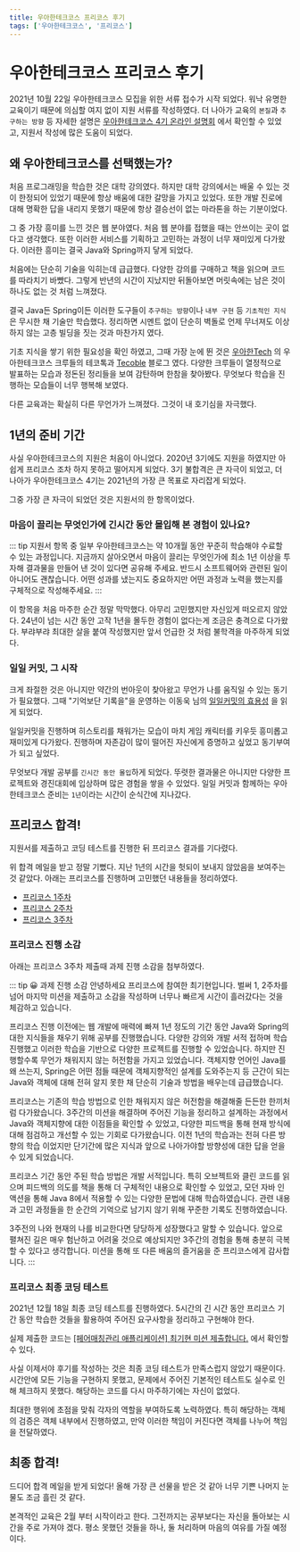 ```yaml
---
title: 우아한테크코스 프리코스 후기
tags: ['우아한테크코스', '프리코스']
---
```


# 우아한테크코스 프리코스 후기

<CenterImage image-src=https://user-images.githubusercontent.com/59357153/147727536-be29c06d-5d3f-4297-8192-a844403d7739.jpeg />

2021년 10월 22일 우아한테크코스 모집을 위한 서류 접수가 시작 되었다. 워낙 유명한 교육이기 때문에 의심할 여지 없이 지원 서류를 작성하였다. 더 나아가 교육의 `본질`과 `추구하는 방향` 등 자세한 설명은 [우아한테크코스 4기 온라인 설명회](https://www.youtube.com/watch?v=mQhgF7RoUCA) 에서 확인할 수 있었고, 지원서 작성에 많은 도움이 되었다.

## 왜 우아한테크코스를 선택했는가?

처음 프로그래밍을 학습한 것은 대학 강의였다. 하지만 대학 강의에서는 배울 수 있는 것이 한정되어 있었기 때문에 항상 배움에 대한 갈망을 가지고 있었다. 또한 개발 진로에 대해 명확한 답을 내리지 못했기 때문에 항상 결승선이 없는 마라톤을 하는 기분이었다. 

그 중 가장 흥미를 느낀 것은 웹 분야였다. 처음 웹 분야를 접했을 때는 안쓰이는 곳이 없다고 생각했다. 또한 이러한 서비스를 기획하고 고민하는 과정이 너무 재미있게 다가왔다. 이러한 흥미는 결국 Java와 Spring까지 닿게 되었다. 

처음에는 단순히 기술을 익히는데 급급했다. 다양한 강의를 구매하고 책을 읽으며 코드를 따라치기 바빴다. 그렇게 반년의 시간이 지났지만 뒤돌아보면 머릿속에는 남은 것이 하나도 없는 것 처럼 느껴졌다.

결국 Java든 Spring이든 이러한 도구들이 `추구하는 방향`이나 `내부 구현` 등 `기초적인 지식`은 무시한 채 기술만 학습했다. 정리하면 시멘트 없이 단순히 벽돌로 언제 무너져도 이상하지 않는 고층 빌딩을 짓는 것과 마찬가지 였다. 

기초 지식을 쌓기 위한 필요성을 확인 하였고, 그때 가장 눈에 뛴 것은 [우아한Tech](https://www.youtube.com/playlist?list=PLgXGHBqgT2TvpJ_p9L_yZKPifgdBOzdVH) 의 우아한테크코스 크루들의 테코톡과 [Tecoble](https://tecoble.techcourse.co.kr/) 블로그 였다. 다양한 크루들이 열정적으로 발표하는 모습과 정돈된 정리들을 보여 감탄하며 한참을 찾아봤다. 무엇보다 학습을 진행하는 모습들이 너무 행복해 보였다.

다른 교육과는 확실히 다른 무언가가 느껴졌다. 그것이 내 호기심을 자극했다.

## 1년의 준비 기간

사실 우아한테크코스의 지원은 처음이 아니었다. 2020년 3기에도 지원을 하였지만 아쉽게 프리코스 조차 하지 못하고 떨어지게 되었다. 3기 불합격은 큰 자극이 되었고, 더 나아가 우아한테크코스 4기는 2021년의 가장 큰 목표로 자리잡게 되었다.

그중 가장 큰 자극이 되었던 것은 지원서의 한 항목이었다.

### 마음이 끌리는 무엇인가에 긴시간 동안 몰입해 본 경험이 있나요?

::: tip 지원서 항목 중 일부
우아한테크코스는 약 10개월 동안 꾸준히 학습해야 수료할 수 있는 과정입니다. 지금까지 살아오면서 마음이 끌리는 무엇인가에 최소 1년 이상을 투자해 결과물을 만들어 낸 것이 있다면 공유해 주세요. 반드시 소프트웨어와 관련된 일이 아니어도 괜찮습니다. 어떤 성과를 냈는지도 중요하지만 어떤 과정과 노력을 했는지를 구체적으로 작성해주세요.
:::

이 항목을 처음 마주한 순간 정말 막막했다. 아무리 고민했지만 자신있게 떠오르지 않았다. 24년이 넘는 시간 동안 고작 1년을 몰두한 경험이 없다는게 조금은 충격으로 다가왔다. 부랴부랴 최대한 살을 붙여 작성했지만 앞서 언급한 것 처럼 불학격을 마주하게 되었다.

### 일일 커밋, 그 시작

크게 좌절한 것은 아니지만 약간의 번아웃이 찾아왔고 무언가 나를 움직일 수 있는 동기가 필요했다. 그때 "기억보단 기록을"을 운영하는 이동욱 님의 [일일커밋의 효용성](https://jojoldu.tistory.com/402) 을 읽게 되었다. 

일일커밋을 진행하며 히스토리를 채워가는 모습이 마치 게임 캐릭터를 키우듯 흥미롭고 재미있게 다가왔다. 진행하며 자존감이 많이 떨어진 자신에게 증명하고 싶었고 동기부여가 되고 싶었다. 

<CenterImage image-src=https://user-images.githubusercontent.com/59357153/147730123-db1329b3-5ebb-49a8-b82c-a46d72271947.png />

무엇보다 개발 공부를 `긴시간 동안 몰입`하게 되었다. 뚜렷한 결과물은 아니지만 다양한 프로젝트와 경진대회에 입상하며 많은 경험을 쌓을 수 있었다. 일일 커밋과 함께하는 우아한테크코스 준비는 `1년`이라는 시간이 순식간에 지나갔다.

## 프리코스 합격!

지원서를 제출하고 코딩 테스트를 진행한 뒤 프리코스 결과를 기다렸다. 

<CenterImage image-src=https://user-images.githubusercontent.com/59357153/147730475-da3594cb-899a-4642-8fe8-6857ccb132bc.png />

위 합격 메일을 받고 정말 기뻤다. 지난 1년의 시간을 헛되이 보내지 않았음을 보여주는 것 같았다. 아래는 프리코스를 진행하며 고민했던 내용들을 정리하였다.

 * [프리코스 1주차](https://hyeonic.github.io/%EA%B8%B0%ED%83%80/woowacourse/precource-1.html)
 * [프리코스 2주차](https://hyeonic.github.io/%EA%B8%B0%ED%83%80/woowacourse/precourse-2.html)
 * [프리코스 3주차](https://hyeonic.github.io/%EA%B8%B0%ED%83%80/woowacourse/precourse-3.html)

### 프리코스 진행 소감

아래는 프리코스 3주차 제출때 과제 진행 소감을 첨부하였다.

::: tip 😀 과제 진행 소감
안녕하세요 프리코스에 참여한 최기현입니다. 벌써 1, 2주차를 넘어 마지막 미션을 제출하고 소감을 작성하며 너무나 빠르게 시간이 흘러갔다는 것을 체감하고 있습니다.

프리코스 진행 이전에는 웹 개발에 매력에 빠져 1년 정도의 기간 동안 Java와 Spring의 대한 지식들을 채우기 위해 공부를 진행했습니다. 다양한 강의와 개발 서적 접하며 학습 진행했고 이러한 학습을 기반으로 다양한 프로젝트를 진행할 수 있었습니다. 하지만 진행할수록 무언가 채워지지 않는 허전함을 가지고 있었습니다. 객체지향 언어인 Java를 왜 쓰는지, Spring은 어떤 점들 때문에 객체지향적인 설계를 도와주는지 등 근간이 되는 Java와 객체에 대해 전혀 알지 못한 채 단순히 기술과 방법을 배우는데 급급했습니다.

프리코스는 기존의 학습 방법으로 인한 채워지지 않은 허전함을 해결해줄 든든한 한끼처럼 다가왔습니다. 3주간의 미션을 해결하며 주어진 기능을 정리하고 설계하는 과정에서 Java와 객체지향에 대한 이점들을 확인할 수 있었고, 다양한 피드백을 통해 현재 방식에 대해 점검하고 개선할 수 있는 기회로 다가왔습니다. 이전 1년의 학습과는 전혀 다른 방향의 학습 이었지만 단기간에 많은 지식과 앞으로 나아가야할 방향성에 대한 답을 얻을 수 있게 되었습니다.

프리코스 기간 동안 주된 학습 방법은 개발 서적입니다. 특히 오브젝트와 클린 코드를 읽으며 피드백의 의도를 책을 통해 더 구체적인 내용으로 확인할 수 있었고, 모던 자바 인 액션을 통해 Java 8에서 적용할 수 있는 다양한 문법에 대해 학습하였습니다. 관련 내용과 고민 과정들을 한 순간의 기억으로 남기지 않기 위해 꾸준한 기록도 진행하였습니다.

3주전의 나와 현재의 나를 비교한다면 당당하게 성장했다고 말할 수 있습니다. 앞으로 펼쳐진 길은 매우 험난하고 어려울 것으로 예상되지만 3주간의 경험을 통해 충분히 극복할 수 있다고 생각합니다. 미션을 통해 또 다른 배움의 즐거움을 준 프리코스에게 감사합니다.
:::

### 프리코스 최종 코딩 테스트

2021년 12월 18일 최종 코딩 테스트를 진행하였다. 5시간의 긴 시간 동안 프리코스 기간 동안 학습한 것들을 활용하여 주어진 요구사항을 정리하고 구현해야 한다. 

실제 제출한 코드는 [[페어매칭관리 애플리케이션] 최기현 미션 제출합니다.](https://github.com/woowacourse/java-pairmatching-precourse/pull/3) 에서 확인할 수 있다.

사실 이제서야 후기를 작성하는 것은 최종 코딩 테스트가 만족스럽지 않았기 때문이다. 시간안에 모든 기능을 구현하지 못했고, 문제에서 주어진 기본적인 테스트도 실수로 인해 체크하지 못했다. 해당하는 코드를 다시 마주하기에는 자신이 없었다.

최대한 행위에 초점을 맞춰 각자의 역할을 부여하도록 노력하였다. 특히 해당하는 객체의 검증은 객체 내부에서 진행하였고, 만약 이러한 책임이 커진다면 객체를 나누어 책임을 전달하였다. 

## 최종 합격!

<CenterImage image-src=https://user-images.githubusercontent.com/59357153/147727116-2ca4c477-197c-4ab2-8bda-c0c48b4db7e2.jpeg />

드디어 합격 메일을 받게 되었다! 올해 가장 큰 선물을 받은 것 같아 너무 기쁜 나머지 눈물도 조금 흘린 것 같다.

본격적인 교육은 2월 부터 시작이라고 한다. 그전까지는 공부보다는 자신을 돌아보는 시간을 주로 가져야 겠다. 평소 못했던 것들을 하나, 둘 처리하며 마음의 여유를 가질 예정이다.

<TagLinks />